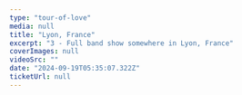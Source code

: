 ```yaml
---
type: "tour-of-love"
media: null
title: "Lyon, France"
excerpt: "3 - Full band show somewhere in Lyon, France"
coverImages: null
videoSrc: ""
date: "2024-09-19T05:35:07.322Z"
ticketUrl: null
---
```

